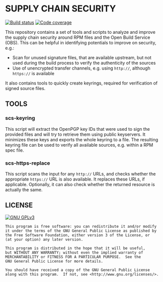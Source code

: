 # SUPPLY CHAIN SECURITY

[![Build status](https://travis-ci.org/kbabioch/supplychain?branch=master)](https://travis-ci.org/kbabioch/supplychain)
[![Code coverage](https://codecov.io/gh/kbabioch/supplychain/branch/master/graph/badge.svg)](https://codecov.io/gh/kbabioch/supplychain)

This repository contains a set of tools and scripts to analyze and improve the
supply chain security around RPM files and the Open Build Service (OBS). This
can be helpful in identifying potentials to improve on security, e.g.:

- Scan for unused signature files, that are available upstream, but not used
  during the build process to verify the authenticity of the sources
- Use of unencrypted transfer channels, e.g. using `http://`,
  although `https://` is available

It also contains tools to quickly create keyrings, required for verification of
signed source files.

## TOOLS

### scs-keyring

This script will extract the OpenPGP key IDs that were used to sign the
provided files and will try to retrieve them using public keyservers.
It minimizes these keys and exports the whole keyring to a file. The
resulting keyring file can be used to verify all available sources, e.g.
within a RPM spec file.

### scs-https-replace

This script scans the input for any `http://` URLs, and checks whether the
appropriate `https://` URL is also available. It replaces these URLs, if
applicable. Optionally, it can also check whether the returned resource is
actually the same.

## LICENSE

[![GNU GPLv3](http://www.gnu.org/graphics/gplv3-127x51.png "GNU GPLv3")](http://www.gnu.org/licenses/gpl.html)

    This program is free software: you can redistribute it and/or modify
    it under the terms of the GNU General Public License as published by
    the Free Software Foundation, either version 3 of the License, or
    (at your option) any later version.

    This program is distributed in the hope that it will be useful,
    but WITHOUT ANY WARRANTY; without even the implied warranty of
    MERCHANTABILITY or FITNESS FOR A PARTICULAR PURPOSE.  See the
    GNU General Public License for more details.

    You should have received a copy of the GNU General Public License
    along with this program.  If not, see <http://www.gnu.org/licenses/>.

